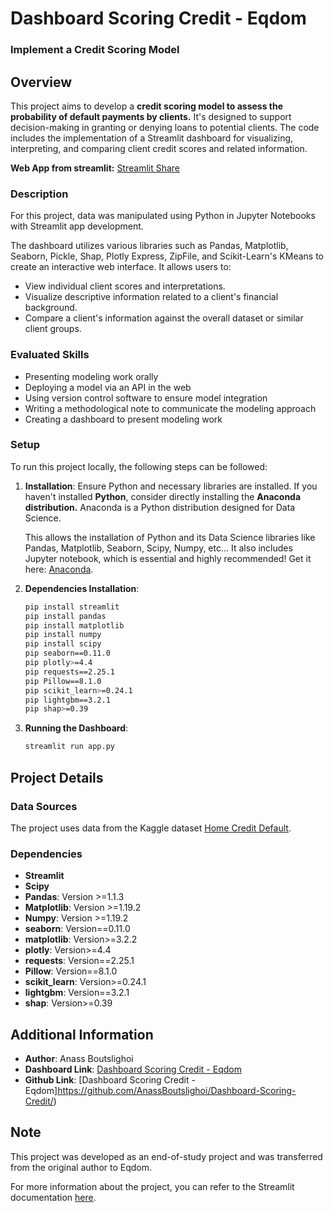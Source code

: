 # Dashboard Scoring Credit - Eqdom 

### Implement a Credit Scoring Model

## Overview

This project aims to develop a **credit scoring model to assess the probability of default payments by clients.** It's designed to support decision-making in granting or denying loans to potential clients. The code includes the implementation of a Streamlit dashboard for visualizing, interpreting, and comparing client credit scores and related information.

**Web App from streamlit:** [Streamlit Share](https://dashboard-scoring-credit-eqdom.streamlit.app/)

### Description

For this project, data was manipulated using Python in Jupyter Notebooks with Streamlit app development.

The dashboard utilizes various libraries such as Pandas, Matplotlib, Seaborn, Pickle, Shap, Plotly Express, ZipFile, and Scikit-Learn's KMeans to create an interactive web interface. It allows users to:

- View individual client scores and interpretations.
- Visualize descriptive information related to a client's financial background.
- Compare a client's information against the overall dataset or similar client groups.

### Evaluated Skills
- Presenting modeling work orally
- Deploying a model via an API in the web
- Using version control software to ensure model integration
- Writing a methodological note to communicate the modeling approach
- Creating a dashboard to present modeling work

### Setup

To run this project locally, the following steps can be followed:

1. **Installation**: Ensure Python and necessary libraries are installed. If you haven't installed **Python**, consider directly installing the **Anaconda distribution.**
Anaconda is a Python distribution designed for Data Science.

    This allows the installation of Python and its Data Science libraries like Pandas, Matplotlib, Seaborn, Scipy, Numpy, etc...
    It also includes Jupyter notebook, which is essential and highly recommended!
    Get it here: [Anaconda](https://anaconda.org/).

2. **Dependencies Installation**:

    ```bash
    pip install streamlit
    pip install pandas
    pip install matplotlib
    pip install numpy
    pip install scipy
    pip seaborn==0.11.0
    pip plotly>=4.4
    pip requests==2.25.1
    pip Pillow==8.1.0
    pip scikit_learn>=0.24.1
    pip lightgbm==3.2.1
    pip shap>=0.39

    ```

3. **Running the Dashboard**:

    ```bash
    streamlit run app.py
    ```

## Project Details

### Data Sources

The project uses data from the Kaggle dataset [Home Credit Default](https://www.kaggle.com/c/home-credit-default-risk/data).

### Dependencies

- **Streamlit**
- **Scipy**
- **Pandas**: Version >=1.1.3
- **Matplotlib**: Version >=1.19.2
- **Numpy**: Version >=1.19.2
- **seaborn**: Version==0.11.0
- **matplotlib**: Version>=3.2.2
- **plotly**: Version>=4.4
- **requests**: Version==2.25.1
- **Pillow**: Version==8.1.0
- **scikit_learn**: Version>=0.24.1
- **lightgbm**: Version==3.2.1
- **shap**: Version>=0.39

## Additional Information

- **Author**: Anass Boutslighoi
- **Dashboard Link**: [Dashboard Scoring Credit - Eqdom](https://dashboard-scoring-credit-eqdom.streamlit.app/)
- **Github Link**: [Dashboard Scoring Credit - Eqdom]https://github.com/AnassBoutslighoi/Dashboard-Scoring-Credit/)

## Note

This project was developed as an end-of-study project and was transferred from the original author to Eqdom.

For more information about the project, you can refer to the Streamlit documentation [here](https://dashboard-scoring-credit-eqdom.streamlit.app/).

